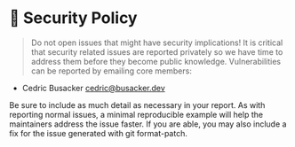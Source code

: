 # 🔐 Security Policy

> Do not open issues that might have security implications!
> It is critical that security related issues are reported privately so we have time to address them before they become public knowledge.
Vulnerabilities can be reported by emailing core members:

- Cedric Busacker [cedric@busacker.dev](mailto:cedric@busacker.dev)

Be sure to include as much detail as necessary in your report. As with reporting normal issues, a minimal reproducible example will help the maintainers address the issue faster. If you are able, you may also include a fix for the issue generated with git format-patch.
